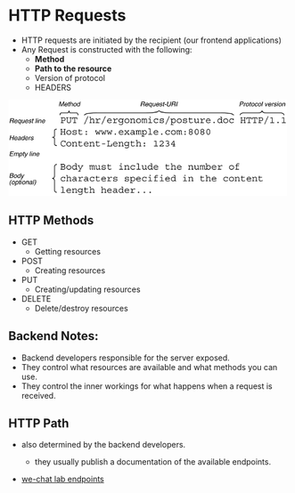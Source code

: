 # HTTP Requests
* HTTP requests are initiated by the recipient (our frontend applications)
* Any Request is constructed with the following:
  * **Method**
  * **Path to the resource**
  * Version of protocol 
  * HEADERS

![HTTP Anatomy](http-anatomy.gif)
## HTTP Methods
* GET 
  * Getting resources
* POST
  * Creating resources
* PUT
  * Creating/updating resources
* DELETE 
  * Delete/destroy resources

## Backend Notes:
* Backend developers responsible for the server exposed.
* They control what resources are available and what methods you can use.
* They control the inner workings for what happens when a request is received. 

## HTTP Path
* also determined by the backend developers.
  * they usually publish a documentation of the available endpoints.

* [we-chat lab endpoints](https://it3049c-chat-application.herokuapp.com/)